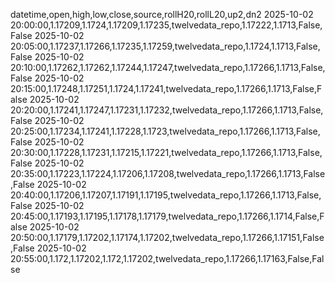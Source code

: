datetime,open,high,low,close,source,rollH20,rollL20,up2,dn2
2025-10-02 20:00:00,1.17209,1.1724,1.17209,1.17235,twelvedata_repo,1.17222,1.1713,False,False
2025-10-02 20:05:00,1.17237,1.17266,1.17235,1.17259,twelvedata_repo,1.1724,1.1713,False,False
2025-10-02 20:10:00,1.17262,1.17262,1.17244,1.17247,twelvedata_repo,1.17266,1.1713,False,False
2025-10-02 20:15:00,1.17248,1.17251,1.1724,1.17241,twelvedata_repo,1.17266,1.1713,False,False
2025-10-02 20:20:00,1.17241,1.17247,1.17231,1.17232,twelvedata_repo,1.17266,1.1713,False,False
2025-10-02 20:25:00,1.17234,1.17241,1.17228,1.1723,twelvedata_repo,1.17266,1.1713,False,False
2025-10-02 20:30:00,1.17228,1.17231,1.17215,1.17221,twelvedata_repo,1.17266,1.1713,False,False
2025-10-02 20:35:00,1.17223,1.17224,1.17206,1.17208,twelvedata_repo,1.17266,1.1713,False,False
2025-10-02 20:40:00,1.17206,1.17207,1.17191,1.17195,twelvedata_repo,1.17266,1.1713,False,False
2025-10-02 20:45:00,1.17193,1.17195,1.17178,1.17179,twelvedata_repo,1.17266,1.1714,False,False
2025-10-02 20:50:00,1.17179,1.17202,1.17174,1.17202,twelvedata_repo,1.17266,1.17151,False,False
2025-10-02 20:55:00,1.172,1.17202,1.172,1.17202,twelvedata_repo,1.17266,1.17163,False,False

